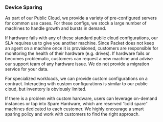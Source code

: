 <!--<meta>
{
    "title":"Sparing",
    "description":"Learn more about sparing.",
    "date": "2019/11/26",
    "tag":["Sparing"]
}
</meta>-->


### Device Sparing

As part of our Public Cloud, we provide a variety of pre-configured servers for common use cases. For these configs, we stock a large number of machines to handle growth and bursts in demand.

If hardware fails with any of these standard public cloud configurations, our SLA requires us to give you another machine. Since Packet does not keep an agent on a machine once it is provisioned, customers are responsible for monitoring the health of their hardware (e.g. drives). If hardware fails or becomes problematic, customers can request a new machine and advise our support team of any hardware issue. We do not provide a migration service for your data.

For specialized workloads, we can provide custom configurations on a contract. Interacting with custom configurations is similar to our public cloud, but inventory is obviously limited. 

If there is a problem with custom hardware, users can leverage on-demand instances or tap into Spare Hardware, which are reserved “cold spare” machines dedicated to each customer. We highly encourage a smart sparing policy and work with customers to find the right approach. 
